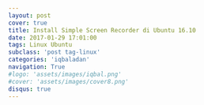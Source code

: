 ```yaml
---
layout: post
cover: true
title: Install Simple Screen Recorder di Ubuntu 16.10
date: 2017-01-29 17:01:00
tags: Linux Ubuntu
subclass: 'post tag-linux'
categories: 'iqbaladan'
navigation: True
#logo: 'assets/images/iqbal.png'
#cover: 'assets/images/cover8.png'
disqus: true
---
```

